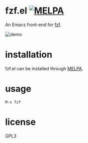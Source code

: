 # fzf.el [![MELPA](https://melpa.org/packages/fzf-badge.svg)](https://melpa.org/#/fzf)

An Emacs front-end for [fzf][1].

![demo](https://cloud.githubusercontent.com/assets/306502/12380684/ca0a6648-bd46-11e5-9091-841b282874e4.gif)

# installation

fzf.el can be installed through [MELPA][2].

# usage

`M-x fzf`

# license

GPL3

[1]: https://github.com/junegunn/fzf
[2]: https://melpa.org
